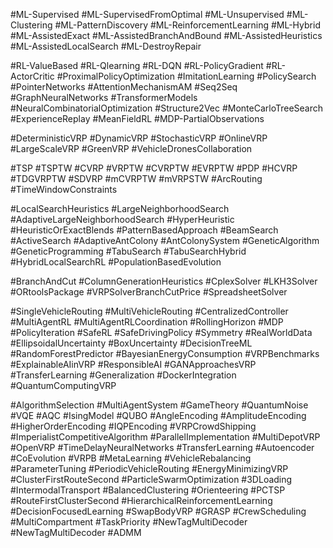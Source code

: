 
#ML-Supervised
#ML-SupervisedFromOptimal
#ML-Unsupervised
#ML-Clustering
#ML-PatternDiscovery
#ML-ReinforcementLearning
#ML-Hybrid
#ML-AssistedExact
#ML-AssistedBranchAndBound
#ML-AssistedHeuristics
#ML-AssistedLocalSearch
#ML-DestroyRepair

#RL-ValueBased
#RL-Qlearning
#RL-DQN
#RL-PolicyGradient
#RL-ActorCritic
#ProximalPolicyOptimization
#ImitationLearning
#PolicySearch
#PointerNetworks
#AttentionMechanismAM
#Seq2Seq
#GraphNeuralNetworks
#TransformerModels
#NeuralCombinatorialOptimization
#Structure2Vec
#MonteCarloTreeSearch
#ExperienceReplay
#MeanFieldRL
#MDP-PartialObservations

#DeterministicVRP
#DynamicVRP
#StochasticVRP
#OnlineVRP
#LargeScaleVRP
#GreenVRP
#VehicleDronesCollaboration

#TSP
#TSPTW
#CVRP
#VRPTW
#CVRPTW
#EVRPTW
#PDP
#HCVRP
#TDGVRPTW
#SDVRP
#mCVRPTW
#mVRPSTW
#ArcRouting
#TimeWindowConstraints

#LocalSearchHeuristics
#LargeNeighborhoodSearch
#AdaptiveLargeNeighborhoodSearch
#HyperHeuristic
#HeuristicOrExactBlends
#PatternBasedApproach
#BeamSearch
#ActiveSearch
#AdaptiveAntColony
#AntColonySystem
#GeneticAlgorithm
#GeneticProgramming
#TabuSearch
#TabuSearchHybrid
#HybridLocalSearchRL
#PopulationBasedEvolution

#BranchAndCut
#ColumnGenerationHeuristics
#CplexSolver
#LKH3Solver
#ORtoolsPackage
#VRPSolverBranchCutPrice
#SpreadsheetSolver

#SingleVehicleRouting
#MultiVehicleRouting
#CentralizedController
#MultiAgentRL
#MultiAgentRLCoordination
#RollingHorizon
#MDP
#PolicyIteration
#SafeRL
#SafeDrivingPolicy
#Symmetry
#RealWorldData
#EllipsoidalUncertainty
#BoxUncertainty
#DecisionTreeML
#RandomForestPredictor
#BayesianEnergyConsumption
#VRPBenchmarks
#ExplainableAIinVRP
#ResponsibleAI
#GANApproachesVRP
#TransferLearning
#Generalization
#DockerIntegration
#QuantumComputingVRP

#AlgorithmSelection
#MultiAgentSystem
#GameTheory
#QuantumNoise
#VQE
#AQC
#IsingModel
#QUBO
#AngleEncoding
#AmplitudeEncoding
#HigherOrderEncoding
#IQPEncoding
#VRPCrowdShipping
#ImperialistCompetitiveAlgorithm
#ParallelImplementation
#MultiDepotVRP
#OpenVRP
#TimeDelayNeuralNetworks
#TransferLearning
#Autoencoder
#CoEvolution
#VRPB
#MetaLearning
#VehicleRebalancing
#ParameterTuning
#PeriodicVehicleRouting
#EnergyMinimizingVRP
#ClusterFirstRouteSecond
#ParticleSwarmOptimization
#3DLoading
#IntermodalTransport
#BalancedClustering
#Orienteering
#PCTSP
#RouteFirstClusterSecond
#HierarchicalReinforcementLearning
#DecisionFocusedLearning
#SwapBodyVRP
#GRASP
#CrewScheduling
#MultiCompartment
#TaskPriority
#NewTagMultiDecoder
#NewTagMultiDecoder
#ADMM
